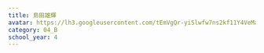 ```yaml
---
title: 島田雄輝
avatar: https://lh3.googleusercontent.com/tEmVgQr-yiSlwfw7ns2kf11Y4VeMapoQ3KqBFcelX4Dzg1S0B6ZP0rE1p7A9sltg1s6_nW9bzft4lsdwmAB6qc5QNyFkATIeS5dKK_bYDetsdtPUDm5-pqSx-uAPaowE0ZQt7c0VIB-97vOXSK9Fg7S61pP9T1J8D8knltLDkFkrDZ0HS4GOF2cfhjPydlck6eydSL_fU6uEYkBcWoG30GM1T08eZuEJuFZrFyUovcmBW4UY_E7ME3Z90dEkQDbs4rZaH6unynuYgYzo4yM3dOkgu8XdFP5Ixyj4gmzQptlAuyTcdLFLDVBfYKSSlKgDwbgErXbkvHTH_g9kfsRoeKuf2ZdpPFcRxwPVPKs-cv0mFZxf11SKMZuFaaYV3mi3lb0OtCVZUbPXgIIWpg5V5fYPX8xFwYF7dah5cnJXoy1mEZML3Ob24axkHf_TFQWMz07e97dYhAPszPauoO9pDOGzPh9IMdvsl21rsF0gkVYDgaCu5vtDgRT5dgIiYwBu5rWwtN6JQVs58xX9YM9eFuwu4jFJTM4maU-h5Woze7If9gP-6ivRv6m6j1KkrWst5Q0uM4tk55A0A21pekb8838wmrhfgCkuPqyxMj_BKgRIaOKYYgn_18XL9TdGF-TKwSQ0oKLqn1rOFSkM4NL8GSptXZWgStJrF44ZrJcyRA=p-s300
category: 04_B
school_year: 4
---
```

